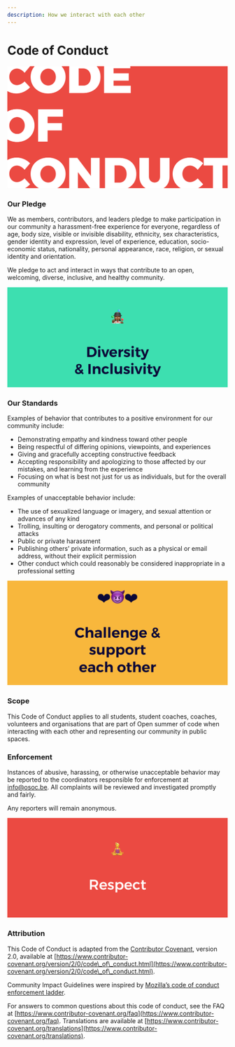 ```yaml
---
description: How we interact with each other
---
```


# Code of Conduct

![](<.gitbook/assets/Screenshot 2019-06-18 at 15.11.12.png>)

### Our Pledge <a href="#our-pledge" id="our-pledge"></a>

We as members, contributors, and leaders pledge to make participation in our community a harassment-free experience for everyone, regardless of age, body size, visible or invisible disability, ethnicity, sex characteristics, gender identity and expression, level of experience, education, socio-economic status, nationality, personal appearance, race, religion, or sexual identity and orientation.

We pledge to act and interact in ways that contribute to an open, welcoming, diverse, inclusive, and healthy community.

![](<.gitbook/assets/Screenshot 2019-06-18 at 15.11.25.png>)

### Our Standards <a href="#our-standards" id="our-standards"></a>

Examples of behavior that contributes to a positive environment for our community include:

* Demonstrating empathy and kindness toward other people
* Being respectful of differing opinions, viewpoints, and experiences
* Giving and gracefully accepting constructive feedback
* Accepting responsibility and apologizing to those affected by our mistakes, and learning from the experience
* Focusing on what is best not just for us as individuals, but for the overall community

Examples of unacceptable behavior include:

* The use of sexualized language or imagery, and sexual attention or advances of any kind
* Trolling, insulting or derogatory comments, and personal or political attacks
* Public or private harassment
* Publishing others’ private information, such as a physical or email address, without their explicit permission
* Other conduct which could reasonably be considered inappropriate in a professional setting

![](<.gitbook/assets/Screenshot 2019-06-18 at 15.19.30.png>)

### Scope <a href="#scope" id="scope"></a>

This Code of Conduct applies to all students, student coaches, coaches, volunteers and organisations that are part of Open summer of code when interacting with each other and representing our community in public spaces.

### Enforcement <a href="#enforcement" id="enforcement"></a>

Instances of abusive, harassing, or otherwise unacceptable behavior may be reported to the coordinators responsible for enforcement at [info@osoc.be](mailto:info@osoc.be). All complaints will be reviewed and investigated promptly and fairly.

Any reporters will remain anonymous.

![](<.gitbook/assets/Screenshot 2019-06-18 at 15.11.18.png>)

### Attribution <a href="#attribution" id="attribution"></a>

This Code of Conduct is adapted from the [Contributor Covenant](https://www.contributor-covenant.org/), version 2.0, available at [https://www.contributor-covenant.org/version/2/0/code\_of\_conduct.html](https://www.contributor-covenant.org/version/2/0/code\_of\_conduct.html).

Community Impact Guidelines were inspired by [Mozilla’s code of conduct enforcement ladder](https://github.com/mozilla/diversity).

For answers to common questions about this code of conduct, see the FAQ at [https://www.contributor-covenant.org/faq](https://www.contributor-covenant.org/faq). Translations are available at [https://www.contributor-covenant.org/translations](https://www.contributor-covenant.org/translations).

